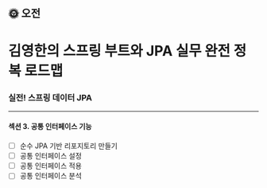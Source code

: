 ## :sun_with_face: 오전

# 김영한의 스프링 부트와 JPA 실무 완전 정복 로드맵
### 실전! 스프링 데이터 JPA
--- ---
#### 섹션 3. 공통 인터페이스 기능
- [ ] 순수 JPA 기반 리포지토리 만들기
- [ ] 공통 인터페이스 설정
- [ ] 공통 인터페이스 적용
- [ ] 공통 인터페이스 분석